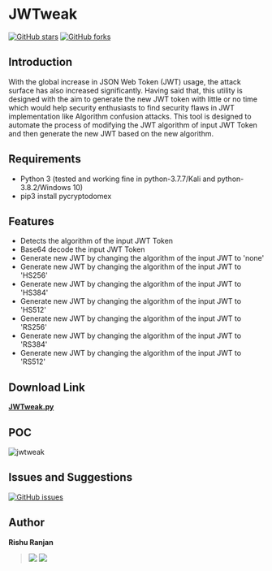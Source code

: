 # JWTweak
[![GitHub stars](https://img.shields.io/github/stars/rishuranjanofficial/JWTweak?logoColor=blue&style=social)](https://github.com/rishuranjanofficial/JWTweak/stargazers)   [![GitHub forks](https://img.shields.io/github/forks/rishuranjanofficial/JWTweak?logoColor=blue&style=social)](https://github.com/rishuranjanofficial/JWTweak/network)

## Introduction
With the global increase in JSON Web Token (JWT) usage, the attack surface has also increased significantly. Having said that, this utility is designed with the aim to generate the new JWT token with little or no time which would help security enthusiasts to find security flaws in JWT implementation like Algorithm confusion attacks. This tool is designed to automate the process of modifying the JWT algorithm of input JWT Token and then generate the new JWT based on the new algorithm.

## Requirements
- Python 3 (tested and working fine in python-3.7.7/Kali and python-3.8.2/Windows 10)
- pip3 install pycryptodomex

## Features
- Detects the algorithm of the input JWT Token 
- Base64 decode the input JWT Token 
- Generate new JWT by changing the algorithm of the input JWT to 'none' 
- Generate new JWT by changing the algorithm of the input JWT to 'HS256' 
- Generate new JWT by changing the algorithm of the input JWT to 'HS384' 
- Generate new JWT by changing the algorithm of the input JWT to 'HS512'  
- Generate new JWT by changing the algorithm of the input JWT to 'RS256' 
- Generate new JWT by changing the algorithm of the input JWT to 'RS384' 
- Generate new JWT by changing the algorithm of the input JWT to 'RS512'   

## Download Link 
**[JWTweak.py](https://rishuranjanofficial.github.io/JWTweak/JWTweak.py)**

## POC
![jwtweak](https://user-images.githubusercontent.com/51092706/86468710-9fdaae00-bd55-11ea-8272-8169ee29d431.png)

## Issues and Suggestions
[![GitHub issues](https://img.shields.io/github/issues/rishuranjanofficial/JWTweak?label=Contribution&style=social)](https://github.com/rishuranjanofficial/JWTweak/issues)

## Author
**Rishu Ranjan**   
> [![](https://img.shields.io/twitter/follow/secureit_rrj?style=social)](https://twitter.com/intent/follow?screen_name=secureit_rrj)   [![](https://static-exp1.licdn.com/sc/h/95o6rrc5ws6mlw6wqzy0xgj7y)](https://www.linkedin.com/in/rishuranjan/)
